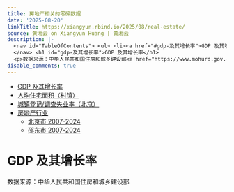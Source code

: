 ```yaml
---
title: 房地产相关的零碎数据
date: '2025-08-20'
linkTitle: https://xiangyun.rbind.io/2025/08/real-estate/
source: 黄湘云 on Xiangyun Huang | 黄湘云
description: |-
  <nav id="TableOfContents"> <ul> <li><a href="#gdp-及其增长率">GDP 及其增长率</a></li> <li><a href="#人均住宅面积村镇">人均住宅面积（村镇）</a></li> <li><a href="#城镇登记调查失业率北京">城镇登记/调查失业率（北京）</a></li> <li><a href="#房地产行业">房地产行业</a> <ul> <li><a href="#北京市-2007-2024">北京市 2007-2024</a></li> <li><a href="#邵东市-2007-2024">邵东市 2007-2024</a></li> </ul> </li> </ul>
  </nav> <h1 id="gdp-及其增长率">GDP 及其增长率</h1>
  <p>数据来源：中华人民共和国住房和城乡建设部<a href="https://www.mohurd.gov.cn/gongkai/fdzdgknr/sjfb/tjxx/jstjnj/in ...
disable_comments: true
---
```

<nav id="TableOfContents"> <ul> <li><a href="#gdp-及其增长率">GDP 及其增长率</a></li> <li><a href="#人均住宅面积村镇">人均住宅面积（村镇）</a></li> <li><a href="#城镇登记调查失业率北京">城镇登记/调查失业率（北京）</a></li> <li><a href="#房地产行业">房地产行业</a> <ul> <li><a href="#北京市-2007-2024">北京市 2007-2024</a></li> <li><a href="#邵东市-2007-2024">邵东市 2007-2024</a></li> </ul> </li> </ul>
</nav> <h1 id="gdp-及其增长率">GDP 及其增长率</h1>
<p>数据来源：中华人民共和国住房和城乡建设部<a href="https://www.mohurd.gov.cn/gongkai/fdzdgknr/sjfb/tjxx/jstjnj/in ...